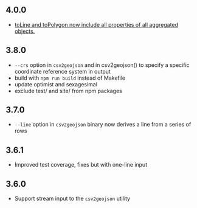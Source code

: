 ## 4.0.0

* [toLine and toPolygon now include all properties of all aggregated objects.](https://github.com/mapbox/csv2geojson/pull/29)

## 3.8.0

* `--crs` option in `csv2geojson` and in csv2geojson() to specify a specific
  coordinate reference system in output
* build with `npm run build` instead of Makefile
* update optimist and sexagesimal
* exclude test/ and site/ from npm packages

## 3.7.0

* `--line` option in `csv2geojson` binary now derives a line from a series of rows

## 3.6.1

* Improved test coverage, fixes but with one-line input

## 3.6.0

* Support stream input to the `csv2geojson` utility
